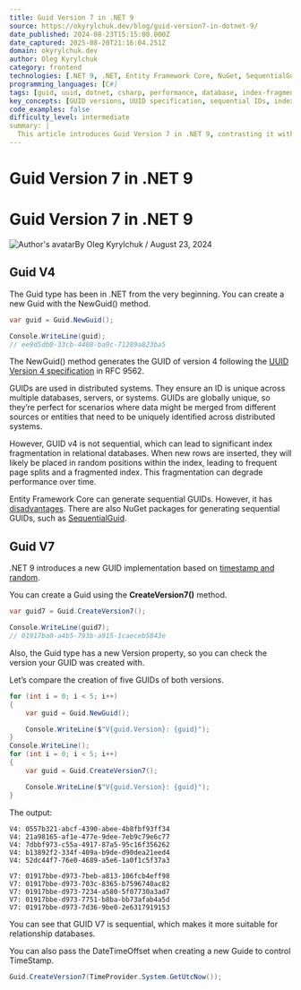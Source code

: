 ```yaml
---
title: Guid Version 7 in .NET 9
source: https://okyrylchuk.dev/blog/guid-version7-in-dotnet-9/
date_published: 2024-08-23T15:15:00.000Z
date_captured: 2025-08-20T21:16:04.251Z
domain: okyrylchuk.dev
author: Oleg Kyrylchuk
category: frontend
technologies: [.NET 9, .NET, Entity Framework Core, NuGet, SequentialGuid, Relational Databases]
programming_languages: [C#]
tags: [guid, uuid, dotnet, csharp, performance, database, index-fragmentation, sequential-ids, new-features, distributed-systems]
key_concepts: [GUID versions, UUID specification, sequential IDs, index fragmentation, distributed systems, timestamp-based GUIDs]
code_examples: false
difficulty_level: intermediate
summary: |
  This article introduces Guid Version 7 in .NET 9, contrasting it with the traditional Guid Version 4. While Guid V4 is globally unique and suitable for distributed systems, its non-sequential nature can lead to significant index fragmentation in relational databases, degrading performance. Guid V7, based on timestamps and random components, generates sequential GUIDs, making it a more efficient choice for database primary keys. The article provides clear C# code examples demonstrating the creation and version checking of both GUID types, highlighting the performance benefits of the new sequential GUIDs.
---
```

# Guid Version 7 in .NET 9

# Guid Version 7 in .NET 9

![Author's avatar](https://okyrylchuk.dev/wp-content/litespeed/avatar/a85a89199a7d4486a29f67dc2fc371d0.jpg?ver=1755571532)By Oleg Kyrylchuk / August 23, 2024

## Guid V4

The Guid type has been in .NET from the very beginning. You can create a new Guid with the NewGuid() method.

```csharp
var guid = Guid.NewGuid();

Console.WriteLine(guid);
// ee9d5db0-33cb-4408-ba9c-71289a823ba5
```

The NewGuid() method generates the GUID of version 4 following the [UUID Version 4 specification](https://en.wikipedia.org/wiki/Universally_unique_identifier#Version_4_\(random\)) in RFC 9562.

GUIDs are used in distributed systems. They ensure an ID is unique across multiple databases, servers, or systems. GUIDs are globally unique, so they’re perfect for scenarios where data might be merged from different sources or entities that need to be uniquely identified across distributed systems.

However, GUID v4 is not sequential, which can lead to significant index fragmentation in relational databases. When new rows are inserted, they will likely be placed in random positions within the index, leading to frequent page splits and a fragmented index. This fragmentation can degrade performance over time.

Entity Framework Core can generate sequential GUIDs. However, it has [disadvantages](https://learn.microsoft.com/en-us/dotnet/api/microsoft.entityframeworkcore.valuegeneration.sequentialguidvaluegenerator?view=efcore-8.0). There are also NuGet packages for generating sequential GUIDs, such as [SequentialGuid](https://github.com/buvinghausen/SequentialGuid).

## Guid V7

.NET 9 introduces a new GUID implementation based on [timestamp and random](https://en.wikipedia.org/wiki/Universally_unique_identifier#Version_7_\(timestamp_and_random\)).

You can create a Guid using the **CreateVersion7()** method.

```csharp
var guid7 = Guid.CreateVersion7();

Console.WriteLine(guid7);
// 01917ba0-a4b5-793b-a915-1caeceb5843e
```

Also, the Guid type has a new Version property, so you can check the version your GUID was created with.

Let’s compare the creation of five GUIDs of both versions.

```csharp
for (int i = 0; i < 5; i++)
{
    var guid = Guid.NewGuid();

    Console.WriteLine($"V{guid.Version}: {guid}");
}
Console.WriteLine();
for (int i = 0; i < 5; i++)
{
    var guid = Guid.CreateVersion7();

    Console.WriteLine($"V{guid.Version}: {guid}");
}
```

The output:

```
V4: 0557b321-abcf-4390-abee-4b8fbf93ff34
V4: 21a98165-af1e-477e-9dee-7eb9c79e6c77
V4: 7dbbf973-c55a-4917-87a5-95c16f356262
V4: b13892f2-334f-409a-b9de-d90dea21eed4
V4: 52dc44f7-76e0-4689-a5e6-1a0f1c5f37a3

V7: 01917bbe-d973-7beb-a813-106fcb4eff98
V7: 01917bbe-d973-703c-8365-b7596740ac82
V7: 01917bbe-d973-7234-a580-5f07730a3ad7
V7: 01917bbe-d973-7751-b8ba-bb73afab4a5d
V7: 01917bbe-d973-7d36-9be0-2e6317919153
```

You can see that GUID V7 is sequential, which makes it more suitable for relationship databases.

You can also pass the DateTimeOffset when creating a new Guide to control TimeStamp.

```csharp
Guid.CreateVersion7(TimeProvider.System.GetUtcNow());
```
